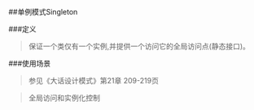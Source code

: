 ##单例模式Singleton

###定义

>保证一个类仅有一个实例,并提供一个访问它的全局访问点(静态接口)。

###使用场景

>参见《大话设计模式》第21章 209-219页

>全局访问和实例化控制